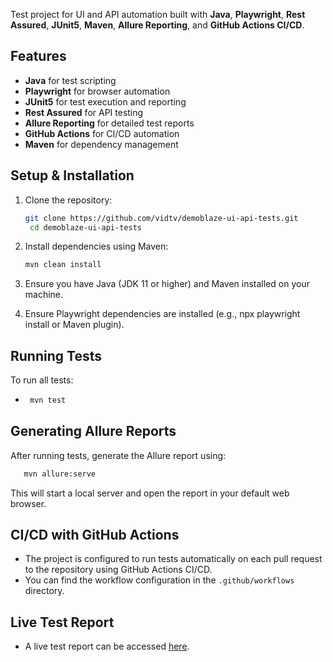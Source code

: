 Test project for UI and API automation built with **Java**, **Playwright**, **Rest Assured**, **JUnit5**, **Maven**, 
**Allure Reporting**, and **GitHub Actions CI/CD**.
 
## Features
 
- **Java** for test scripting
- **Playwright** for browser automation
- **JUnit5** for test execution and reporting
- **Rest Assured** for API testing
- **Allure Reporting** for detailed test reports
- **GitHub Actions** for CI/CD automation
- **Maven** for dependency management

## Setup & Installation
1. Clone the repository:
   ```bash
   git clone https://github.com/vidtv/demoblaze-ui-api-tests.git
    cd demoblaze-ui-api-tests
    ```
   
2. Install dependencies using Maven:
   ```bash
   mvn clean install
   ```
   
3. Ensure you have Java (JDK 11 or higher) and Maven installed on your machine.
4. Ensure Playwright dependencies are installed (e.g., npx playwright install or Maven plugin).

## Running Tests
To run all tests:
- ```bash
   mvn test
   ```
  
## Generating Allure Reports
After running tests, generate the Allure report using:
```bash
   mvn allure:serve
   ```
This will start a local server and open the report in your default web browser.

## CI/CD with GitHub Actions
- The project is configured to run tests automatically on each pull request to the repository using GitHub Actions CI/CD.
- You can find the workflow configuration in the `.github/workflows` directory.

## Live Test Report
- A live test report can be accessed [here](https://vidtv.github.io/demoblaze-ui-api-tests/).